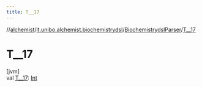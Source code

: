 ```yaml
---
title: T__17
---
```

//[alchemist](../../../index.html)/[it.unibo.alchemist.biochemistrydsl](../index.html)/[BiochemistrydslParser](index.html)/[T__17](-t__17.html)



# T__17



[jvm]\
val [T__17](-t__17.html): [Int](https://kotlinlang.org/api/latest/jvm/stdlib/kotlin/-int/index.html)




